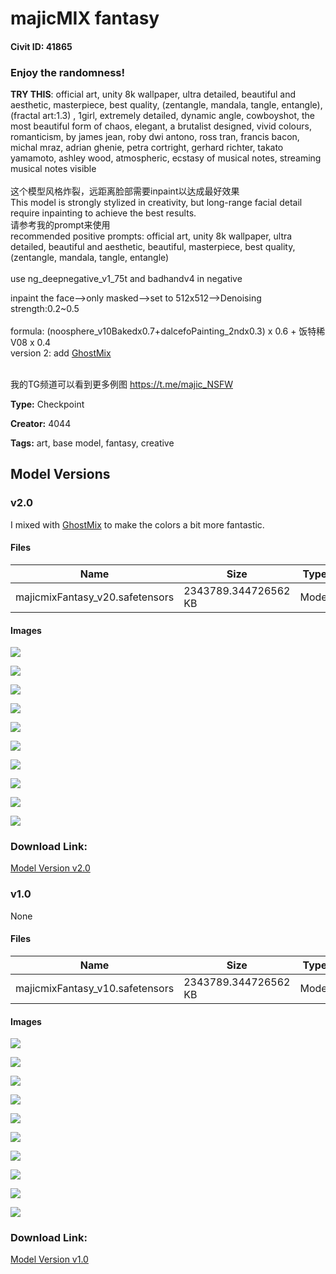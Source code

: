 # majicMIX fantasy

#### Civit ID: 41865

<h3>Enjoy the randomness! </h3><p><strong>TRY THIS</strong>: official art, unity 8k wallpaper, ultra detailed, beautiful and aesthetic, masterpiece, best quality, (zentangle, mandala, tangle, entangle), (fractal art:1.3) , 1girl, extremely detailed, dynamic angle, cowboyshot, the most beautiful form of chaos, elegant, a brutalist designed, vivid colours, romanticism, by james jean, roby dwi antono, ross tran, francis bacon, michal mraz, adrian ghenie, petra cortright, gerhard richter, takato yamamoto, ashley wood, atmospheric, ecstasy of musical notes, streaming musical notes visible<br /><br />这个模型风格炸裂，远距离脸部需要inpaint以达成最好效果<br />This model is strongly stylized in creativity, but long-range facial detail require inpainting to achieve the best results.<br />请参考我的prompt来使用<br />recommended positive prompts: official art, unity 8k wallpaper, ultra detailed, beautiful and aesthetic, beautiful, masterpiece, best quality, (zentangle, mandala, tangle, entangle)<br /><br />use ng_deepnegative_v1_75t and badhandv4 in negative<br /></p><p>inpaint the face--&gt;only masked--&gt;set to 512x512--&gt;Denoising strength:0.2~0.5<br /><br />formula: (noosphere_v10Bakedx0.7+dalcefoPainting_2ndx0.3) x 0.6 + 饭特稀V08 x 0.4<br />version 2: add <a target="_blank" rel="ugc" href="https://civitai.com/models/36520/ghostmix">GhostMix</a></p><p><br />我的TG频道可以看到更多例图 <a target="_blank" rel="ugc" href="https://t.me/majic_NSFW">https://t.me/majic_NSFW</a></p>

**Type:** Checkpoint

**Creator:** 4044

**Tags:** art, base model, fantasy, creative

## Model Versions

### v2.0

<p>I mixed with <a target="_blank" rel="ugc" href="https://civitai.com/models/36520/ghostmix">GhostMix</a> to make the colors a bit more fantastic. </p>

#### Files

| Name | Size | Type | Format | Download Url | AutoV1 | AutoV2 | SHA256 | CRC32 | BLAKE3 |
| --- | --- | --- | --- | --- | --- | --- | --- | --- | --- |
| majicmixFantasy_v20.safetensors | 2343789.344726562 KB | Model | SafeTensor | https://civitai.com/api/download/models/49055 | A7D143BB | BDE6750EAC | BDE6750EACF5FEFAFA977D1A987FD04324BBD54E47ACAA286C41F2D3CB613493 | D4F7B64B | 4D690E0CAF1D0668F0E18E931C1C321A946092A03613D62DA5CCEF7F7143A5DE |

#### Images

<p><img src="https://image.civitai.com/xG1nkqKTMzGDvpLrqFT7WA/df8e24d7-4094-42cf-0d8f-a50afd28f800/width=450/527646.jpeg" /></p>

<p><img src="https://image.civitai.com/xG1nkqKTMzGDvpLrqFT7WA/9364b864-376d-4435-5594-c65475014100/width=450/527638.jpeg" /></p>

<p><img src="https://image.civitai.com/xG1nkqKTMzGDvpLrqFT7WA/8af88056-a116-465e-6d0c-172c37765600/width=450/527662.jpeg" /></p>

<p><img src="https://image.civitai.com/xG1nkqKTMzGDvpLrqFT7WA/646c74d3-665e-4151-0097-f03f77e09a00/width=450/527659.jpeg" /></p>

<p><img src="https://image.civitai.com/xG1nkqKTMzGDvpLrqFT7WA/8da5dd1b-4c20-4327-4d51-a30c46a9db00/width=450/527589.jpeg" /></p>

<p><img src="https://image.civitai.com/xG1nkqKTMzGDvpLrqFT7WA/dff8e076-3706-44a9-48c2-6ff66cd78200/width=450/527680.jpeg" /></p>

<p><img src="https://image.civitai.com/xG1nkqKTMzGDvpLrqFT7WA/45aeba2d-4356-4bcf-defc-3accfae94d00/width=450/527718.jpeg" /></p>

<p><img src="https://image.civitai.com/xG1nkqKTMzGDvpLrqFT7WA/c9233a41-2b07-4417-5ff2-61c25d0f2200/width=450/527639.jpeg" /></p>

<p><img src="https://image.civitai.com/xG1nkqKTMzGDvpLrqFT7WA/21d52420-4d9d-4939-becc-ac40a6fa3900/width=450/527590.jpeg" /></p>

<p><img src="https://image.civitai.com/xG1nkqKTMzGDvpLrqFT7WA/69a51f0d-fd85-4a1d-4992-94aa5bfba500/width=450/527661.jpeg" /></p>

### Download Link:

[Model Version v2.0](https://civitai.com/api/download/models/49055)

### v1.0

None

#### Files

| Name | Size | Type | Format | Download Url | AutoV1 | AutoV2 | SHA256 | CRC32 | BLAKE3 |
| --- | --- | --- | --- | --- | --- | --- | --- | --- | --- |
| majicmixFantasy_v10.safetensors | 2343789.344726562 KB | Model | SafeTensor | https://civitai.com/api/download/models/46604 | A7D143BB | 7765FD8AA3 | 7765FD8AA3EF1D63A880C8DCAEABA4F11777F129432CA69DC4115E7CE7D8834B | FBE165DA | 54C9A9EE9430B77C6C70FD30783A0176280A1C4F6B980A0D8D1789C4AE7A901F |

#### Images

<p><img src="https://image.civitai.com/xG1nkqKTMzGDvpLrqFT7WA/7cdf4b3f-5ff3-44a2-c72e-623749882000/width=450/506702.jpeg" /></p>

<p><img src="https://image.civitai.com/xG1nkqKTMzGDvpLrqFT7WA/c08c0844-1eb0-44f0-396c-206eea5d8300/width=450/506663.jpeg" /></p>

<p><img src="https://image.civitai.com/xG1nkqKTMzGDvpLrqFT7WA/1dd996ea-7990-4eb4-7af9-0acd2954fe00/width=450/506696.jpeg" /></p>

<p><img src="https://image.civitai.com/xG1nkqKTMzGDvpLrqFT7WA/0248df3e-45cf-4f2c-fe65-496f592bba00/width=450/506667.jpeg" /></p>

<p><img src="https://image.civitai.com/xG1nkqKTMzGDvpLrqFT7WA/11395bed-8d3a-4c9f-8895-cbfd97e0ca00/width=450/506665.jpeg" /></p>

<p><img src="https://image.civitai.com/xG1nkqKTMzGDvpLrqFT7WA/7b9d27de-4bfe-430a-2667-deceac450200/width=450/506662.jpeg" /></p>

<p><img src="https://image.civitai.com/xG1nkqKTMzGDvpLrqFT7WA/4b191188-5c41-4e80-a008-49e825709300/width=450/506668.jpeg" /></p>

<p><img src="https://image.civitai.com/xG1nkqKTMzGDvpLrqFT7WA/36852b02-76ac-4dd4-f7fd-651a1451c000/width=450/506660.jpeg" /></p>

<p><img src="https://image.civitai.com/xG1nkqKTMzGDvpLrqFT7WA/f4b5ab02-392e-45f4-7822-74ffa690c200/width=450/506666.jpeg" /></p>

<p><img src="https://image.civitai.com/xG1nkqKTMzGDvpLrqFT7WA/c691303c-d36f-43cd-f9b9-cd1c4e63ad00/width=450/506664.jpeg" /></p>

### Download Link:

[Model Version v1.0](https://civitai.com/api/download/models/46604)

